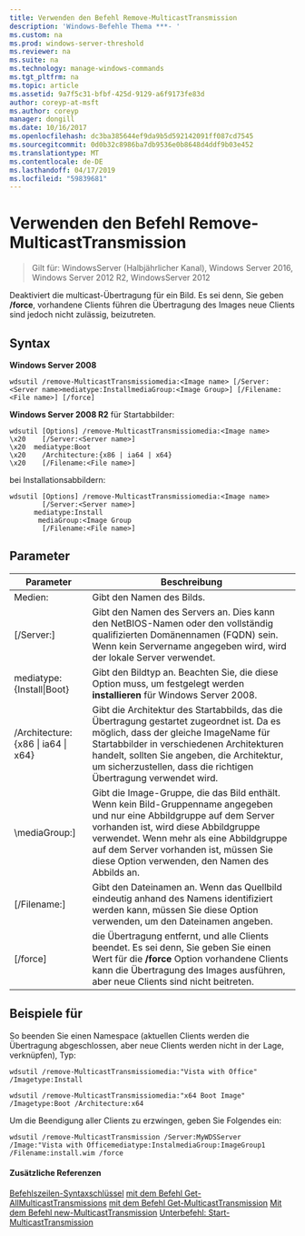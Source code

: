 ```yaml
---
title: Verwenden den Befehl Remove-MulticastTransmission
description: 'Windows-Befehle Thema ***- '
ms.custom: na
ms.prod: windows-server-threshold
ms.reviewer: na
ms.suite: na
ms.technology: manage-windows-commands
ms.tgt_pltfrm: na
ms.topic: article
ms.assetid: 9a7f5c31-bfbf-425d-9129-a6f9173fe83d
author: coreyp-at-msft
ms.author: coreyp
manager: dongill
ms.date: 10/16/2017
ms.openlocfilehash: dc3ba385644ef9da9b5d592142091ff087cd7545
ms.sourcegitcommit: 0d0b32c8986ba7db9536e0b8648d4ddf9b03e452
ms.translationtype: MT
ms.contentlocale: de-DE
ms.lasthandoff: 04/17/2019
ms.locfileid: "59839681"
---
```

# <a name="using-the-remove-multicasttransmission-command"></a>Verwenden den Befehl Remove-MulticastTransmission

>Gilt für: WindowsServer (Halbjährlicher Kanal), Windows Server 2016, Windows Server 2012 R2, WindowsServer 2012

Deaktiviert die multicast-Übertragung für ein Bild. Es sei denn, Sie geben **/force**, vorhandene Clients führen die Übertragung des Images neue Clients sind jedoch nicht zulässig, beizutreten.
## <a name="syntax"></a>Syntax
**Windows Server 2008**
```
wdsutil /remove-MulticastTransmissiomedia:<Image name> [/Server:<Server name>mediatype:InstallmediaGroup:<Image Group>] [/Filename:<File name>] [/force]
```
**Windows Server 2008 R2** für Startabbilder:
```
wdsutil [Options] /remove-MulticastTransmissiomedia:<Image name>
\x20    [/Server:<Server name>]
\x20  mediatype:Boot
\x20    /Architecture:{x86 | ia64 | x64}
\x20    [/Filename:<File name>]
```
bei Installationsabbildern:
```
wdsutil [Options] /remove-MulticastTransmissiomedia:<Image name>
        [/Server:<Server name>]
      mediatype:Install
       mediaGroup:<Image Group
        [/Filename:<File name>]
```
## <a name="parameters"></a>Parameter
|Parameter|Beschreibung|
|-------|--------|
Medien:<Image name>|Gibt den Namen des Bilds.|
|[/Server:<Server name>]|Gibt den Namen des Servers an. Dies kann den NetBIOS-Namen oder den vollständig qualifizierten Domänennamen (FQDN) sein. Wenn kein Servername angegeben wird, wird der lokale Server verwendet.|
mediatype:{Install&#124;Boot}|Gibt den Bildtyp an. Beachten Sie, die diese Option muss, um festgelegt werden **installieren** für Windows Server 2008.|
|/Architecture:{x86 &#124; ia64 &#124; x64}|Gibt die Architektur des Startabbilds, das die Übertragung gestartet zugeordnet ist. Da es möglich, dass der gleiche ImageName für Startabbilder in verschiedenen Architekturen handelt, sollten Sie angeben, die Architektur, um sicherzustellen, dass die richtigen Übertragung verwendet wird.|
|\mediaGroup:<Image group name>]|Gibt die Image-Gruppe, die das Bild enthält. Wenn kein Bild-Gruppenname angegeben und nur eine Abbildgruppe auf dem Server vorhanden ist, wird diese Abbildgruppe verwendet. Wenn mehr als eine Abbildgruppe auf dem Server vorhanden ist, müssen Sie diese Option verwenden, den Namen des Abbilds an.|
|[/Filename:<File name>]|Gibt den Dateinamen an. Wenn das Quellbild eindeutig anhand des Namens identifiziert werden kann, müssen Sie diese Option verwenden, um den Dateinamen angeben.|
|[/force]|die Übertragung entfernt, und alle Clients beendet. Es sei denn, Sie geben Sie einen Wert für die **/force** Option vorhandene Clients kann die Übertragung des Images ausführen, aber neue Clients sind nicht beitreten.|
## <a name="BKMK_examples"></a>Beispiele für
So beenden Sie einen Namespace (aktuellen Clients werden die Übertragung abgeschlossen, aber neue Clients werden nicht in der Lage, verknüpfen), Typ:
```
wdsutil /remove-MulticastTransmissiomedia:"Vista with Office"
/Imagetype:Install
```
```
wdsutil /remove-MulticastTransmissiomedia:"x64 Boot Image"
/Imagetype:Boot /Architecture:x64
```
Um die Beendigung aller Clients zu erzwingen, geben Sie Folgendes ein:
```
wdsutil /remove-MulticastTransmission /Server:MyWDSServer
/Image:"Vista with Officemediatype:InstalmediaGroup:ImageGroup1
/Filename:install.wim /force
```
#### <a name="additional-references"></a>Zusätzliche Referenzen
[Befehlszeilen-Syntaxschlüssel](command-line-syntax-key.md)
[mit dem Befehl Get-AllMulticastTransmissions](using-the-get-allmulticasttransmissions-command.md)
[mit dem Befehl Get-MulticastTransmission](using-the-get-multicasttransmission-command.md) 
 [Mit dem Befehl new-MulticastTransmission](using-the-new-multicasttransmission-command.md)
[Unterbefehl: Start-MulticastTransmission](subcommand-start-multicasttransmission.md)
